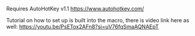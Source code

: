 Requires AutoHotKey v1.1
https://www.autohotkey.com/

Tutorial on how to set up is built into the macro, there is video link here as well:
https://youtu.be/PsETox2AFn8?si=uV76fqSmaAQNAEpT
